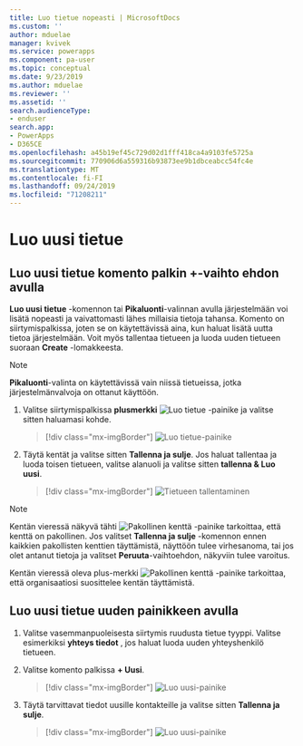 ```yaml
---
title: Luo tietue nopeasti | MicrosoftDocs
ms.custom: ''
author: mduelae
manager: kvivek
ms.service: powerapps
ms.component: pa-user
ms.topic: conceptual
ms.date: 9/23/2019
ms.author: mduelae
ms.reviewer: ''
ms.assetid: ''
search.audienceType:
- enduser
search.app:
- PowerApps
- D365CE
ms.openlocfilehash: a45b19ef45c729d02d1fff418ca4a9103fe5725a
ms.sourcegitcommit: 770906d6a559316b93873ee9b1dbceabcc54fc4e
ms.translationtype: MT
ms.contentlocale: fi-FI
ms.lasthandoff: 09/24/2019
ms.locfileid: "71208211"
---
```

# <a name="create-a-new-record"></a>Luo uusi tietue

## <a name="create-a-new-record-using-the--option-on-the-command-bar"></a>Luo uusi tietue komento palkin +-vaihto ehdon avulla

**Luo uusi tietue** -komennon tai **Pikaluonti**-valinnan avulla järjestelmään voi lisätä nopeasti ja vaivattomasti lähes millaisia tietoja tahansa. Komento on siirtymispalkissa, joten se on käytettävissä aina, kun haluat lisätä uutta tietoa järjestelmään. Voit myös tallentaa tietueen ja luoda uuden tietueen suoraan **Create** -lomakkeesta.

> [!NOTE]
> **Pikaluonti**-valinta on käytettävissä vain niissä tietueissa, jotka järjestelmänvalvoja on ottanut käyttöön.
    
1. Valitse siirtymispalkissa **plusmerkki** ![Luo tietue -painike](media/create-record-button.png "Luo tietue -painike") ja valitse sitten haluamasi kohde.  

    > [!div class="mx-imgBorder"] 
    > ![Luo tietue-painike](media/newrecord1.png "Luo tietue-painike")
  
2.  Täytä kentät ja valitse sitten **Tallenna ja sulje**. Jos haluat tallentaa ja luoda toisen tietueen, valitse alanuoli ja valitse sitten **tallenna & Luo uusi**.

     > [!div class="mx-imgBorder"] 
     > ![Tietueen tallentaminen](media/quick_create.png "Tietueen tallentaminen")
  
> [!NOTE]
> Kentän vieressä näkyvä tähti ![Pakollinen kenttä -painike](media/required-field-button.png "Pakollinen kenttä -painike") tarkoittaa, että kenttä on pakollinen. Jos valitset **Tallenna ja sulje** -komennon ennen kaikkien pakollisten kenttien täyttämistä, näyttöön tulee virhesanoma, tai jos olet antanut tietoja ja valitset **Peruuta**-vaihtoehdon, näkyviin tulee varoitus.
>   
> Kentän vieressä oleva plus-merkki ![Pakollinen kenttä -painike](media/recommended-field-button.png "Pakollinen kenttä -painike") tarkoittaa, että organisaatiosi suosittelee kentän täyttämistä.  


## <a name="create-a-new-record-using-the-new-button"></a>Luo uusi tietue uuden painikkeen avulla 

1. Valitse vasemmanpuoleisesta siirtymis ruudusta tietue tyyppi. Valitse esimerkiksi **yhteys tiedot** , jos haluat luoda uuden yhteyshenkilö tietueen.
2. Valitse komento palkissa **+ Uusi**.

    > [!div class="mx-imgBorder"] 
    > ![Luo uusi-painike](media/newrecord2.png "Luo uusi-painike")
  
3. Täytä tarvittavat tiedot uusille kontakteille ja valitse sitten **Tallenna ja sulje**.

    > [!div class="mx-imgBorder"] 
    > ![Luo uusi-painike](media/newrecord3.png "Luo uusi-painike")

    

